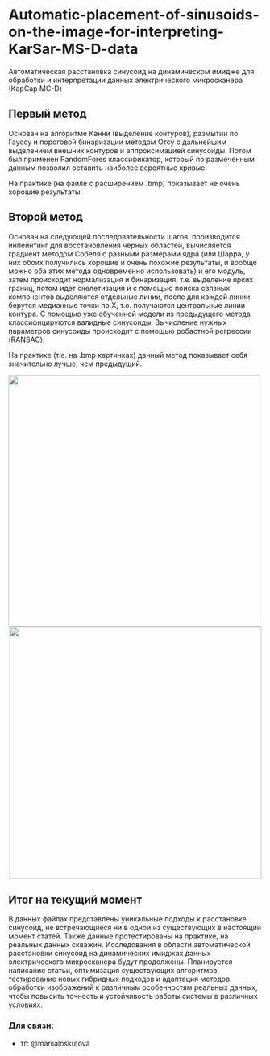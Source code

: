 # Automatic-placement-of-sinusoids-on-the-image-for-interpreting-KarSar-MS-D-data
Автоматическая расстановка синусоид на динамическом имидже для обработки и интерпретации данных электрического микросканера  (КарСар МС-D)

## Первый метод
Основан на алгоритме Канни (выделение контуров), размытии по Гауссу и пороговой бинаризации методом Отсу с дальнейшим выделением внешних контуров и аппроксимацией синусоиды. Потом был применен RandomFores классификатор, который по размеченным данным позволил оставить наиболее вероятные кривые.

На практике (на файле с расширением .bmp) показывает не очень хорошие результаты.

## Второй метод 
Основан на следующей последовательности шагов: производится инпейнтинг для восстановления чёрных областей, вычисляется градиент методом Собеля с разными размерами ядра (или Шарра, у них обоих получились хорошие и очень похожие результаты, и вообще можно оба этих метода одновременно использовать) и его модуль, затем происходит нормализация и бинаризация, т.е. выделение ярких границ, потом идет скелетизация и с помощью поиска связных компонентов выделяются отдельные линии, после для каждой линии берутся медианные точки по X, т.о. получаются центральные линии контура. С помощью уже обученной модели из предыдущего метода классифицируются валидные синусоиды. Вычисление нужных параметров синусоиды происходит с помощью робастной регрессии (RANSAC). 

На практике (т.е. на .bmp картинках) данный метод показывает себя значительно лучше, чем предыдущий.

<p align="center">
  <img src="https://github.com/user-attachments/assets/1a227dd0-9012-4a2a-a449-1befa41bb642" width="500" />
  <span style="margin-right: 20px;"></span>
  <img src="https://github.com/user-attachments/assets/bbaf961b-7fbc-46b0-aebe-04f4caeb89c4" width="500" />
</p>

## Итог на текущий момент
В данных файлах представлены уникальные подходы к расстановке синусоид, не встречающиеся ни в одной из существующих в настоящий момент статей. Также данные протестированы на практике, на реальных данных скважин. Исследования в области автоматической расстановки синусоид на динамических имиджах данных электрического микросканера будут продолжены. Планируется написание статьи, оптимизация существующих алгоритмов, тестирование новых гибридных подходов и адаптация методов обработки изображений к различным особенностям реальных данных, чтобы повысить точность и устойчивость работы системы в различных условиях.

### Для связи: 
- тг: @mariialoskutova
